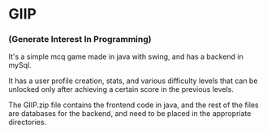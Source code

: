 # GIIP
### (Generate Interest In Programming)

It's a simple mcq game made in java with swing, and has a backend in mySql.

It has a user profile creation, stats, and various difficulty levels that can be unlocked only after achieving a certain score in the previous levels.

The GIIP.zip file contains the frontend code in java, and the rest of the files are databases for the backend, and need to be placed in the appropriate directories.
